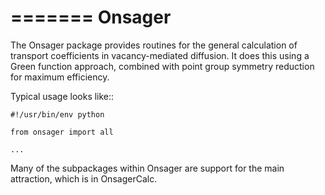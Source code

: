 =======
Onsager
=======

The Onsager package provides routines for the general calculation of transport
coefficients in vacancy-mediated diffusion. It does this using a Green function
approach, combined with point group symmetry reduction for maximum efficiency.

Typical usage looks like::

    #!/usr/bin/env python

    from onsager import all

    ...

Many of the subpackages within Onsager are support for the main attraction, which
is in OnsagerCalc.